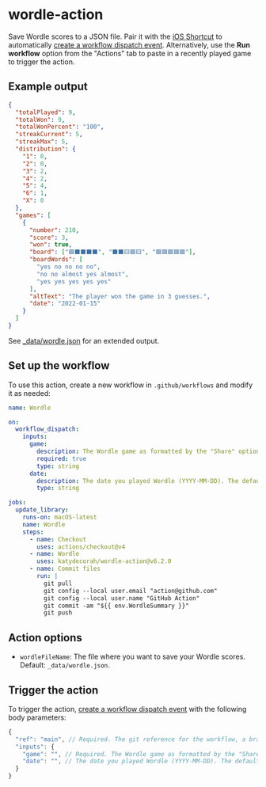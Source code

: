 # wordle-action

Save Wordle scores to a JSON file. Pair it with the [iOS Shortcut](shortcut/README.md) to automatically [create a workflow dispatch event](https://docs.github.com/en/rest/actions/workflows#create-a-workflow-dispatch-event). Alternatively, use the **Run workflow** option from the "Actions" tab to paste in a recently played game to trigger the action.

## Example output

```json
{
  "totalPlayed": 9,
  "totalWon": 9,
  "totalWonPercent": "100",
  "streakCurrent": 5,
  "streakMax": 5,
  "distribution": {
    "1": 0,
    "2": 0,
    "3": 2,
    "4": 2,
    "5": 4,
    "6": 1,
    "X": 0
  },
  "games": [
    {
      "number": 210,
      "score": 3,
      "won": true,
      "board": ["🟩⬛⬛⬛⬛", "⬛⬛🟨🟩🟨", "🟩🟩🟩🟩🟩"],
      "boardWords": [
        "yes no no no no",
        "no no almost yes almost",
        "yes yes yes yes yes"
      ],
      "altText": "The player won the game in 3 guesses.",
      "date": "2022-01-15"
    }
  ]
}
```

See [\_data/wordle.json](https://github.com/katydecorah/wordle-action/blob/main/_data/wordle.json) for an extended output.

<!-- START GENERATED DOCUMENTATION -->

## Set up the workflow

To use this action, create a new workflow in `.github/workflows` and modify it as needed:

```yml
name: Wordle

on:
  workflow_dispatch:
    inputs:
      game:
        description: The Wordle game as formatted by the "Share" option seen after completing a game.
        required: true
        type: string
      date:
        description: The date you played Wordle (YYYY-MM-DD). The default date is today.
        type: string

jobs:
  update_library:
    runs-on: macOS-latest
    name: Wordle
    steps:
      - name: Checkout
        uses: actions/checkout@v4
      - name: Wordle
        uses: katydecorah/wordle-action@v6.2.0
      - name: Commit files
        run: |
          git pull
          git config --local user.email "action@github.com"
          git config --local user.name "GitHub Action"
          git commit -am "${{ env.WordleSummary }}"
          git push
```

## Action options

- `wordleFileName`: The file where you want to save your Wordle scores. Default: `_data/wordle.json`.

## Trigger the action

To trigger the action, [create a workflow dispatch event](https://docs.github.com/en/rest/actions/workflows#create-a-workflow-dispatch-event) with the following body parameters:

```js
{
  "ref": "main", // Required. The git reference for the workflow, a branch or tag name.
  "inputs": {
    "game": "", // Required. The Wordle game as formatted by the "Share" option seen after completing a game.
    "date": "", // The date you played Wordle (YYYY-MM-DD). The default date is today.
  }
}
```

<!-- END GENERATED DOCUMENTATION -->
